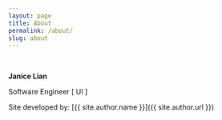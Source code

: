 ```yaml
---
layout: page
title: About
permalink: /about/
slug: about
---
```


<br>

**Janice Lian**

Software Engineer  [ UI ]

Site developed by: [{{ site.author.name }}]({{ site.author.url }})


<br>
<br>
<br>
